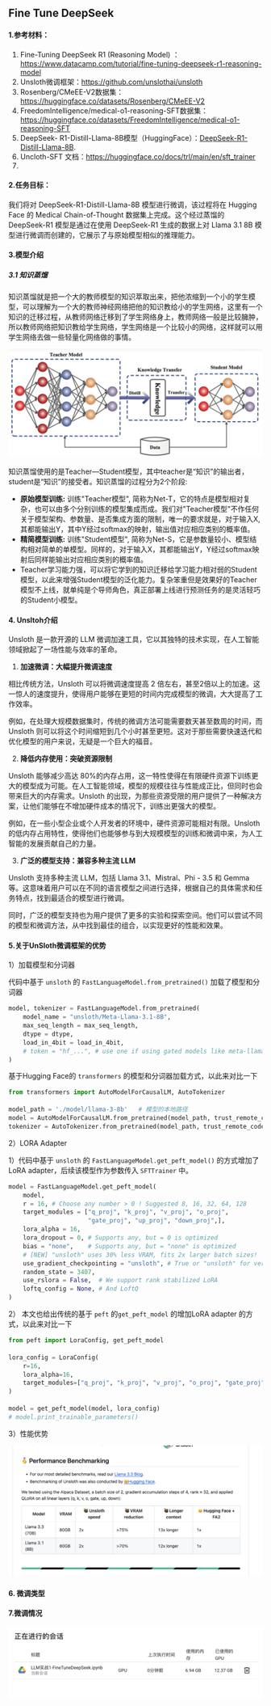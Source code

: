 ## Fine Tune DeepSeek

#### 1.参考材料：

1. Fine-Tuning DeepSeek R1 (Reasoning Model) ：https://www.datacamp.com/tutorial/fine-tuning-deepseek-r1-reasoning-model
2. Unsloth微调框架：https://github.com/unslothai/unsloth
3. Rosenberg/CMeEE-V2数据集：https://huggingface.co/datasets/Rosenberg/CMeEE-V2
4. FreedomIntelligence/medical-o1-reasoning-SFT数据集：https://huggingface.co/datasets/FreedomIntelligence/medical-o1-reasoning-SFT
5.  DeepSeek- R1-Distill-Llama-8B模型（HuggingFace）：[DeepSeek-R1-Distill-Llama-8B](https://huggingface.co/unsloth/DeepSeek-R1-Distill-Llama-8B).
6. Uncloth-SFT 文档：https://huggingface.co/docs/trl/main/en/sft_trainer
7. 

#### 2.任务目标：

我们将对 DeepSeek-R1-Distill-Llama-8B 模型进行微调，该过程将在 Hugging Face 的 Medical Chain-of-Thought 数据集上完成。这个经过蒸馏的 DeepSeek-R1 模型是通过在使用 DeepSeek-R1 生成的数据上对 Llama 3.1 8B 模型进行微调而创建的，它展示了与原始模型相似的推理能力。

#### 3.模型介绍

##### 3.1 知识蒸馏

知识蒸馏就是把一个大的教师模型的知识萃取出来，把他浓缩到一个小的学生模型，可以理解为一个大的教师神经网络把他的知识教给小的学生网络，这里有一个知识的迁移过程，从教师网络迁移到了学生网络身上，教师网络一般是比较臃肿，所以教师网络把知识教给学生网络，学生网络是一个比较小的网络，这样就可以用学生网络去做一些轻量化网络做的事情。

![img](./assets/2e72310670a7278f00d036ab26b82490.png)

知识蒸馏使用的是Teacher—Student模型，其中teacher是“知识”的输出者，student是“知识”的接受者。知识蒸馏的过程分为2个阶段:

- **原始模型训练:** 训练"Teacher模型", 简称为Net-T，它的特点是模型相对复杂，也可以由多个分别训练的模型集成而成。我们对"Teacher模型"不作任何关于模型架构、参数量、是否集成方面的限制，唯一的要求就是，对于输入X, 其都能输出Y，其中Y经过softmax的映射，输出值对应相应类别的概率值。
- **精简模型训练:** 训练"Student模型", 简称为Net-S，它是参数量较小、模型结构相对简单的单模型。同样的，对于输入X，其都能输出Y，Y经过softmax映射后同样能输出对应相应类别的概率值。
- Teacher学习能力强，可以将它学到的知识迁移给学习能力相对弱的Student模型，以此来增强Student模型的泛化能力。复杂笨重但是效果好的Teacher模型不上线，就单纯是个导师角色，真正部署上线进行预测任务的是灵活轻巧的Student小模型。

#### 4. Unsltoh介绍

Unsloth 是一款开源的 LLM 微调加速工具，它以其独特的技术实现，在人工智能领域掀起了一场性能与效率的革命。

1. **加速微调：大幅提升微调速度**

相比传统方法，Unsloth 可以将微调速度提高 2 倍左右，甚至2倍以上的加速。这一惊人的速度提升，使得用户能够在更短的时间内完成模型的微调，大大提高了工作效率。

例如，在处理大规模数据集时，传统的微调方法可能需要数天甚至数周的时间，而 Unsloth 则可以将这个时间缩短到几个小时甚至更短。这对于那些需要快速迭代和优化模型的用户来说，无疑是一个巨大的福音。

2. **降低内存使用：突破资源限制**

Unsloth 能够减少高达 80%的内存占用，这一特性使得在有限硬件资源下训练更大的模型成为可能。在人工智能领域，模型的规模往往与性能成正比，但同时也会带来巨大的内存需求。Unsloth 的出现，为那些资源受限的用户提供了一种解决方案，让他们能够在不增加硬件成本的情况下，训练出更强大的模型。

例如，在一些小型企业或个人开发者的环境中，硬件资源可能相对有限。Unsloth 的低内存占用特性，使得他们也能够参与到大规模模型的训练和微调中来，为人工智能的发展贡献自己的力量。

3. **广泛的模型支持：兼容多种主流 LLM**

Unsloth 支持多种主流 LLM，包括 Llama 3.1、Mistral、Phi - 3.5 和 Gemma 等。这意味着用户可以在不同的语言模型之间进行选择，根据自己的具体需求和任务特点，找到最适合的模型进行微调。

同时，广泛的模型支持也为用户提供了更多的实验和探索空间。他们可以尝试不同的模型和微调方法，从中找到最佳的组合，以实现更好的性能和效果。

#### 5.关于UnSloth微调框架的优势

1）加载模型和分词器

代码中基于 `unsloth` 的 `FastLanguageModel.from_pretrained()` 加载了模型和分词器

```python
model, tokenizer = FastLanguageModel.from_pretrained(
    model_name = "unsloth/Meta-Llama-3.1-8B",
    max_seq_length = max_seq_length,
    dtype = dtype,
    load_in_4bit = load_in_4bit,
    # token = "hf_...", # use one if using gated models like meta-llama/Llama-2-7b-hf
)
```

基于Hugging Face的 `transformers` 的模型和分词器加载方式，以此来对比一下

```python
from transformers import AutoModelForCausalLM, AutoTokenizer

model_path = './model/llama-3-8b'   # 模型的本地路径
model = AutoModelForCausalLM.from_pretrained(model_path, trust_remote_code=True, device_map='auto')
tokenizer = AutoTokenizer.from_pretrained(model_path, trust_remote_code=True)
```

2）LORA Adapter

1）代码中基于 `unsloth` 的 `FastLanguageModel.get_peft_model()` 的方式增加了 LoRA adapter，后续该模型作为参数传入 `SFTTrainer` 中。

```python
model = FastLanguageModel.get_peft_model(
    model,
    r = 16, # Choose any number > 0 ! Suggested 8, 16, 32, 64, 128
    target_modules = ["q_proj", "k_proj", "v_proj", "o_proj",
                      "gate_proj", "up_proj", "down_proj",],
    lora_alpha = 16,
    lora_dropout = 0, # Supports any, but = 0 is optimized
    bias = "none",    # Supports any, but = "none" is optimized
    # [NEW] "unsloth" uses 30% less VRAM, fits 2x larger batch sizes!
    use_gradient_checkpointing = "unsloth", # True or "unsloth" for very long context
    random_state = 3407,
    use_rslora = False,  # We support rank stabilized LoRA
    loftq_config = None, # And LoftQ
)

```

2） 本文也给出传统的基于 `peft` 的`get_peft_model` 的增加LoRA adapter 的方式，以此来对比一下

```python
from peft import LoraConfig, get_peft_model

lora_config = LoraConfig(
    r=16,
    lora_alpha=16,
    target_modules=["q_proj", "k_proj", "v_proj", "o_proj", "gate_proj", "up_proj", "down_proj",],
)

model = get_peft_model(model, lora_config)
# model.print_trainable_parameters()
```

3）性能优势

![image-20250218155102682](./assets/image-20250218155102682.png)

#### 6. 微调类型



#### 7.微调情况



![image-20250220084602566](./assets/image-20250220084602566-0012365.png)